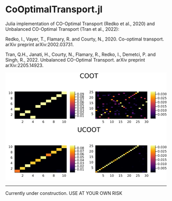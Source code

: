 # CoOptimalTransport.jl
Julia implementation of CO-Optimal Transport (Redko et al., 2020) and Unbalanced CO-Optimal Transport (Tran et al., 2022):

Redko, I., Vayer, T., Flamary, R. and Courty, N., 2020. Co-optimal transport. arXiv preprint arXiv:2002.03731.

Tran, Q.H., Janati, H., Courty, N., Flamary, R., Redko, I., Demetci, P. and Singh, R., 2022. Unbalanced CO-Optimal Transport. arXiv preprint arXiv:2205.14923.

![](COOT_vs_UCOOT.png)

---

Currently under construction. USE AT YOUR OWN RISK
